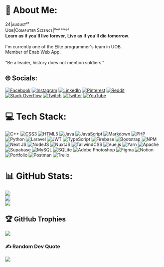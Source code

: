 # 💫 About Me:
24|ᴀᴜɢᴜꜱᴛ²¹<br>Uᴏʙ|Cᴏᴍᴘᴜᴛᴇʀ Sᴄɪᴇɴᴄᴇ|²ⁿᵈ ˢᵗᵃᵍᵉ<br>𝐋𝐞𝐚𝐫𝐧 𝐚𝐬 𝐢𝐟 𝐲𝐨𝐮'𝐥𝐥 𝐥𝐢𝐯𝐞 𝐟𝐨𝐫𝐞𝐯𝐞𝐫, 𝐋𝐢𝐯𝐞 𝐚𝐬 𝐢𝐟 𝐲𝐨𝐮'𝐥𝐥 𝐝𝐢𝐞 𝐭𝐨𝐦𝐨𝐫𝐫𝐨𝐰.<br><br>I'm currently one of the Elite programmer's team in UOB.<br>Member of Enab Web App.<br><br>"Be a leader, history does not mention soldiers."


## 🌐 Socials:
[![Facebook](https://img.shields.io/badge/Facebook-%231877F2.svg?logo=Facebook&logoColor=white)](https://facebook.com/iZeus01) [![Instagram](https://img.shields.io/badge/Instagram-%23E4405F.svg?logo=Instagram&logoColor=white)](https://instagram.com/hxg.1) [![LinkedIn](https://img.shields.io/badge/LinkedIn-%230077B5.svg?logo=linkedin&logoColor=white)](https://linkedin.com/in/izeus6994) [![Pinterest](https://img.shields.io/badge/Pinterest-%23E60023.svg?logo=Pinterest&logoColor=white)](https://pinterest.com/i1Zeus) [![Reddit](https://img.shields.io/badge/Reddit-%23FF4500.svg?logo=Reddit&logoColor=white)](https://reddit.com/user/_Ze_u_s_) [![Stack Overflow](https://img.shields.io/badge/-Stackoverflow-FE7A16?logo=stack-overflow&logoColor=white)](https://stackoverflow.com/users/19719620) [![Twitch](https://img.shields.io/badge/Twitch-%239146FF.svg?logo=Twitch&logoColor=white)](https://twitch.tv/I_1zeus) [![Twitter](https://img.shields.io/badge/Twitter-%231DA1F2.svg?logo=Twitter&logoColor=white)](https://twitter.com/_Ze_u_s_) [![YouTube](https://img.shields.io/badge/YouTube-%23FF0000.svg?logo=YouTube&logoColor=white)](https://youtube.com/c/UCFxMx8T-oPCq5PTMVDMrRzQ) 

# 💻 Tech Stack:
![C++](https://img.shields.io/badge/c++-%2300599C.svg?style=flat&logo=c%2B%2B&logoColor=white) ![CSS3](https://img.shields.io/badge/css3-%231572B6.svg?style=flat&logo=css3&logoColor=white) ![HTML5](https://img.shields.io/badge/html5-%23E34F26.svg?style=flat&logo=html5&logoColor=white) ![Java](https://img.shields.io/badge/java-%23ED8B00.svg?style=flat&logo=java&logoColor=white) ![JavaScript](https://img.shields.io/badge/javascript-%23323330.svg?style=flat&logo=javascript&logoColor=%23F7DF1E) ![Markdown](https://img.shields.io/badge/markdown-%23000000.svg?style=flat&logo=markdown&logoColor=white) ![PHP](https://img.shields.io/badge/php-%23777BB4.svg?style=flat&logo=php&logoColor=white) ![Python](https://img.shields.io/badge/python-3670A0?style=flat&logo=python&logoColor=ffdd54) ![Laravel](https://img.shields.io/badge/laravel-%23FF2D20.svg?style=flat&logo=laravel&logoColor=white) ![JWT](https://img.shields.io/badge/JWT-black?style=flat&logo=JSON%20web%20tokens) ![TypeScript](https://img.shields.io/badge/typescript-%23007ACC.svg?style=flat&logo=typescript&logoColor=white) ![Firebase](https://img.shields.io/badge/firebase-%23039BE5.svg?style=flat&logo=firebase) ![Bootstrap](https://img.shields.io/badge/bootstrap-%23563D7C.svg?style=flat&logo=bootstrap&logoColor=white) ![NPM](https://img.shields.io/badge/NPM-%23000000.svg?style=flat&logo=npm&logoColor=white) ![Next JS](https://img.shields.io/badge/Next-black?style=flat&logo=next.js&logoColor=white) ![NodeJS](https://img.shields.io/badge/node.js-6DA55F?style=flat&logo=node.js&logoColor=white) ![NuxtJS](https://img.shields.io/badge/Nuxt-black?style=flat&logo=nuxt.js&logoColor=white) ![TailwindCSS](https://img.shields.io/badge/tailwindcss-%2338B2AC.svg?style=flat&logo=tailwind-css&logoColor=white) ![Vue.js](https://img.shields.io/badge/vuejs-%2335495e.svg?style=flat&logo=vuedotjs&logoColor=%234FC08D) ![Yarn](https://img.shields.io/badge/yarn-%232C8EBB.svg?style=flat&logo=yarn&logoColor=white) ![Apache](https://img.shields.io/badge/apache-%23D42029.svg?style=flat&logo=apache&logoColor=white) 	![Supabase](https://img.shields.io/badge/Supabase-3ECF8E?style=flat&logo=supabase&logoColor=white) ![MySQL](https://img.shields.io/badge/mysql-%2300f.svg?style=flat&logo=mysql&logoColor=white) ![SQLite](https://img.shields.io/badge/sqlite-%2307405e.svg?style=flat&logo=sqlite&logoColor=white) ![Adobe Photoshop](https://img.shields.io/badge/adobephotoshop-%2331A8FF.svg?style=flat&logo=adobephotoshop&logoColor=white) 	![Figma](https://img.shields.io/badge/figma-%23F24E1E.svg?style=flat&logo=figma&logoColor=white) ![Notion](https://img.shields.io/badge/Notion-%23000000.svg?style=flat&logo=notion&logoColor=white) ![Portfolio](https://img.shields.io/badge/Portfolio-%23000000.svg?style=flat&logo=firefox&logoColor=#FF7139) ![Postman](https://img.shields.io/badge/Postman-FF6C37?style=flat&logo=postman&logoColor=white) ![Trello](https://img.shields.io/badge/Trello-%23026AA7.svg?style=flat&logo=Trello&logoColor=white)
# 📊 GitHub Stats:
![](https://github-readme-stats.vercel.app/api?username=i1Zeus&theme=onedark&hide_border=true&include_all_commits=true&count_private=true)<br/>
![](https://github-readme-streak-stats.herokuapp.com/?user=i1Zeus&theme=onedark&hide_border=true)<br/>
![](https://github-readme-stats.vercel.app/api/top-langs/?username=i1Zeus&theme=onedark&hide_border=true&include_all_commits=true&count_private=true&layout=compact)

## 🏆 GitHub Trophies
![](https://github-profile-trophy.vercel.app/?username=i1Zeus&theme=onedark&no-frame=true&no-bg=false&margin-w=4)

### ✍️ Random Dev Quote
![](https://quotes-github-readme.vercel.app/api?type=horizontal&theme=dark)

<!-- Proudly created with GPRM ( https://gprm.itsvg.in ) -->
